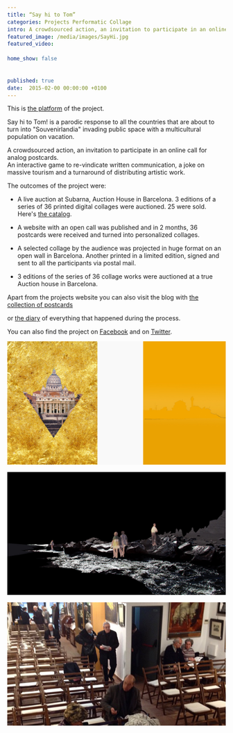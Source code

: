 ```yaml
---
title: “Say hi to Tom”
categories: Projects Performatic Collage
intro: A crowdsourced action, an invitation to participate in an online call for analog postcards.
featured_image: /media/images/SayHi.jpg
featured_video: 

home_show: false


published: true
date:  2015-02-00 00:00:00 +0100
---
```


This is [the platform](http://www.christinaschultz.com/postcards/) of the project.  

Say hi to Tom! is a parodic response to all the countries that are about to turn into "Souvenirlandia" invading public space with a multicultural population on vacation.  

A crowdsourced action, an invitation to participate in an online call for analog postcards.  
An interactive game to re-vindicate written 
communication, a joke on massive tourism and a turnaround of distributing artistic work.  

The outcomes of the project were: 

* A live auction at Subarna, Auction House in Barcelona. 3 editions of a series of 36 printed digital collages were auctioned. 25 were sold. Here's [the catalog](/media/pdf/1423861538-CATALOGO-SUBARNA.pdf).  

* A website with an open call was published and in 2 months, 36 postcards were received and turned into personalized collages.  

* A selected collage by the audience was projected in huge format on an open wall in Barcelona. Another printed in a limited edition, signed and sent to all the participants via postal mail.  

+ 3 editions of the series of 36 collage works were auctioned at a true Auction house in Barcelona.


Apart from the projects website you can also visit the blog with [the collection of postcards](http://tomsalbum.tumblr.com/)

or [the diary](http://tomtomsdiary.tumblr.com/) of everything that happened during the process.

You can also find the project on [Facebook](https://www.facebook.com/callforpostcards/) and on [Twitter](https://twitter.com/SayHiTothom).  
  


![image](/media/images/SayHi2.jpg)

![image](/media/images/SayHi3.jpg)

![image](/media/images/SayHi4.jpg)
